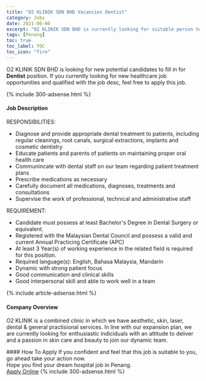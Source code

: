```yaml
---
title: "O2 KLINIK SDN BHD Vacancies Dentist" 
category: Jobs 
date: 2021-06-06 
excerpt: "O2 KLINIK SDN BHD is currently looking for suitable person to fill in the Dentist which positioned at Penang" 
tags: [Penang] 
toc: true 
toc_label: TOC 
toc_icon: "fire" 
--- 
```


<p>O2 KLINIK SDN BHD is looking for new potential candidates to fill in for <b>Dentist</b> position. If you currently looking for new healthcare job opportunities and qualified with the job desc, feel free to apply this job.
</p>{% include 300-adsense.html %} 
<div><div><h4>Job Description</h4></div><div><div><span><div><div>RESPONSIBILITIES:</div><ul><li>Diagnose and provide appropriate dental treatment to patients, including regular cleanings, root canals, surgical extractions, implants and cosmetic dentistry</li><li>Educate patients and parents of patients on maintaining proper oral health care</li><li>Communincate with dental staff on our team regarding patient treatment plans</li><li>Prescribe medications as necessary</li><li>Carefully document all medications, diagnoses, treatments and consultations</li><li>Supervise the work of professional, technical and administrative staff</li></ul><div>REQUIREMENT:</div><ul><li>Candidate must possess at least Bachelor's Degree in Dental Surgery or equivalent.</li><li>Registered with the Malaysian Dental Council and possess a valid and current Annual Practicing Certificate (APC)</li><li>At least 3&#160;Year(s) of working experience in the related field is required for this position.</li><li>Required language(s):&#160;English, Bahasa Malaysia, Mandarin</li><li>Dynamic with strong patient focus</li><li>Good communication and clinical skills</li><li>Good interpersonal skill and able to work well in a team</li></ul></div></span></div></div></div> 
{% include article-adsense.html %} 
<div><div><h4>Company Overview</h4></div><div><div><span><div><p>O2 KLINIK is a combined clinic in which we have aesthetic, skin, laser, dental &amp; general practisional services.&#160;In line with our expansion plan, we are currently looking for enthusiastic indiciduals with an attitude to deliver and a passion in skin care and beauty to join our dynamic team.</p></div></span></div></div></div> 
#### How To Apply 
If you confident and feel that this job is suitable to you, go ahead take your action now. <br/> 
Hope you find your dream hospital job in Penang. <br/> 
<a href="https://www.jobstreet.com.my/en/job/dentist-4577153?jobId=jobstreet-my-job-4577153" class="btn btn--warning" target="_blank" rel="nofollow noopenner">Apply Online</a> 
{% include 300-adsense.html %} 